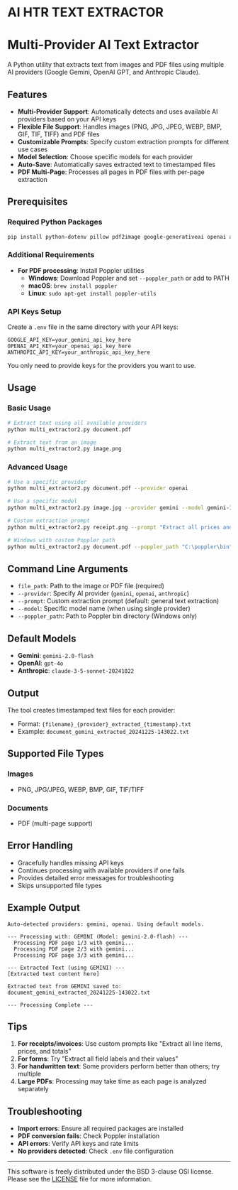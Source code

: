 # AI HTR TEXT EXTRACTOR

# Multi-Provider AI Text Extractor

A Python utility that extracts text from images and PDF files using multiple AI providers (Google Gemini, OpenAI GPT, and Anthropic Claude).

## Features

- **Multi-Provider Support**: Automatically detects and uses available AI providers based on your API keys
- **Flexible File Support**: Handles images (PNG, JPG, JPEG, WEBP, BMP, GIF, TIF, TIFF) and PDF files
- **Customizable Prompts**: Specify custom extraction prompts for different use cases
- **Model Selection**: Choose specific models for each provider
- **Auto-Save**: Automatically saves extracted text to timestamped files
- **PDF Multi-Page**: Processes all pages in PDF files with per-page extraction

## Prerequisites

### Required Python Packages

```bash
pip install python-dotenv pillow pdf2image google-generativeai openai anthropic
```

### Additional Requirements

- **For PDF processing**: Install Poppler utilities
  - **Windows**: Download Poppler and set `--poppler_path` or add to PATH
  - **macOS**: `brew install poppler`
  - **Linux**: `sudo apt-get install poppler-utils`

### API Keys Setup

Create a `.env` file in the same directory with your API keys:

```env
GOOGLE_API_KEY=your_gemini_api_key_here
OPENAI_API_KEY=your_openai_api_key_here
ANTHROPIC_API_KEY=your_anthropic_api_key_here
```

You only need to provide keys for the providers you want to use.

## Usage

### Basic Usage

```bash
# Extract text using all available providers
python multi_extractor2.py document.pdf

# Extract text from an image
python multi_extractor2.py image.png
```

### Advanced Usage

```bash
# Use a specific provider
python multi_extractor2.py document.pdf --provider openai

# Use a specific model
python multi_extractor2.py image.jpg --provider gemini --model gemini-1.5-flash-latest

# Custom extraction prompt
python multi_extractor2.py receipt.png --prompt "Extract all prices and item names from this receipt"

# Windows with custom Poppler path
python multi_extractor2.py document.pdf --poppler_path "C:\poppler\bin"
```

## Command Line Arguments

- `file_path`: Path to the image or PDF file (required)
- `--provider`: Specify AI provider (`gemini`, `openai`, `anthropic`)
- `--prompt`: Custom extraction prompt (default: general text extraction)
- `--model`: Specific model name (when using single provider)
- `--poppler_path`: Path to Poppler bin directory (Windows only)

## Default Models

- **Gemini**: `gemini-2.0-flash`
- **OpenAI**: `gpt-4o`
- **Anthropic**: `claude-3-5-sonnet-20241022`

## Output

The tool creates timestamped text files for each provider:
- Format: `{filename}_{provider}_extracted_{timestamp}.txt`
- Example: `document_gemini_extracted_20241225-143022.txt`

## Supported File Types

### Images
- PNG, JPG/JPEG, WEBP, BMP, GIF, TIF/TIFF

### Documents
- PDF (multi-page support)

## Error Handling

- Gracefully handles missing API keys
- Continues processing with available providers if one fails
- Provides detailed error messages for troubleshooting
- Skips unsupported file types

## Example Output

```
Auto-detected providers: gemini, openai. Using default models.

--- Processing with: GEMINI (Model: gemini-2.0-flash) ---
  Processing PDF page 1/3 with gemini...
  Processing PDF page 2/3 with gemini...
  Processing PDF page 3/3 with gemini...

--- Extracted Text (using GEMINI) ---
[Extracted text content here]

Extracted text from GEMINI saved to: document_gemini_extracted_20241225-143022.txt

--- Processing Complete ---
```

## Tips

1. **For receipts/invoices**: Use custom prompts like "Extract all line items, prices, and totals"
2. **For forms**: Try "Extract all field labels and their values"
3. **For handwritten text**: Some providers perform better than others; try multiple
4. **Large PDFs**: Processing may take time as each page is analyzed separately

## Troubleshooting

- **Import errors**: Ensure all required packages are installed
- **PDF conversion fails**: Check Poppler installation
- **API errors**: Verify API keys and rate limits
- **No providers detected**: Check `.env` file configuration

----
This software is freely distributed under the BSD 3-clause OSI license. Please see the [LICENSE](https://github.com/ccarvel/ai-htr/tree/main?tab=BSD-3-Clause-1-ov-file#) file for more information.
